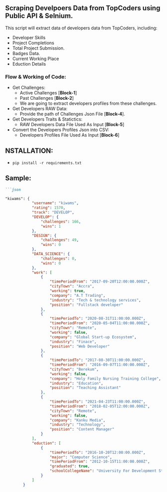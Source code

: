 ## **Scraping Develpoers Data from TopCoders using Public API & Selnium.**

This script will extract data of developers data from TopCoders, including:
- Developer Skills
- Project Completions
- Total Project Submission.
- Badges Data.
- Current Working Place
- Eduction Details


### **Flow & Working of Code:**
 - Get Challenges:
    - Active Challenges [**Block-1**]
    - Past Challenges   [**Block-2**]
    - We are going to extract developers profiles from these challenges.
 - Get Developers RAW Data:
    - Provide the path of Challenges Json File [**Block-4**].
 - Get Developers Traits & Statictics:
    - RAW Developers Data File Used As Input [**Block-5**]
 - Convert the Developers Profiles Json into CSV:
    - Developers Profiles File Used As Input [**Block-6**]


## NSTALLATION:
- `pip install -r requirements.txt`


## Sample:

```markdown
```json

"kiwams": {
            "username": "kiwams",
            "rating": 1570,
            "track": "DEVELOP",
            "DEVELOP": {
                "challenges": 166,
                "wins": 1
            },
            "DESIGN": {
                "challenges": 49,
                "wins": 0
            },
            "DATA_SCIENCE": {
                "challenges": 0,
                "wins": 0
            },
            "work": [
                {
                    "timePeriodFrom": "2017-09-20T12:00:00.000Z",
                    "cityTown": "Accra",
                    "working": true,
                    "company": "A.T Trading",
                    "industry": "Tech & technology services",
                    "position": "Fullstack developer"
                },
                {
                    "timePeriodTo": "2020-08-31T11:00:00.000Z",
                    "timePeriodFrom": "2020-05-04T11:00:00.000Z",
                    "cityTown": "Remote",
                    "working": false,
                    "company": "Global Start-up Ecosystem",
                    "industry": "Finace",
                    "position": "Web Developer"
                },
                {
                    "timePeriodTo": "2017-08-30T11:00:00.000Z",
                    "timePeriodFrom": "2016-09-07T11:00:00.000Z",
                    "cityTown": "Berekum",
                    "working": false,
                    "company": "Holy Family Nursing Training College",
                    "industry": "Education",
                    "position": "Teaching Assistant"
                },
                {
                    "timePeriodTo": "2021-04-23T11:00:00.000Z",
                    "timePeriodFrom": "2018-02-05T12:00:00.000Z",
                    "cityTown": "Remote",
                    "working": false,
                    "company": "Kanku Media",
                    "industry": "Technology",
                    "position": "Content Manager"
                }
            ],
            "eduction": [
                {
                    "timePeriodTo": "2016-10-20T12:00:00.000Z",
                    "major": "Computer Science",
                    "timePeriodFrom": "2012-10-15T11:00:00.000Z",
                    "graduated": true,
                    "schoolCollegeName": "University For Development Studies"
                }
            ]
        }

```


